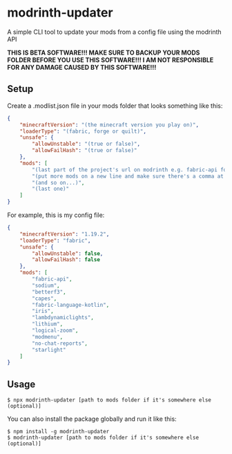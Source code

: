 # modrinth-updater

A simple CLI tool to update your mods from a config file using the modrinth API

**THIS IS BETA SOFTWARE!!! MAKE SURE TO BACKUP YOUR MODS FOLDER BEFORE YOU USE THIS SOFTWARE!!! I AM NOT RESPONSIBLE FOR ANY DAMAGE CAUSED BY THIS SOFTWARE!!!**

## Setup


Create a .modlist.json file in your mods folder that looks something like this:

```json
{
    "minecraftVersion": "(the minecraft version you play on)",
    "loaderType": "(fabric, forge or quilt)",
    "unsafe": {
        "allowUnstable": "(true or false)",
        "allowFailHash": "(true or false)"
    },
    "mods": [
        "(last part of the project's url on modrinth e.g. fabric-api for the Fabric API)",
        "(put more mods on a new line and make sure there's a comma at the end of the previous line)",
        "(and so on...)",
        "(last one)"
    ]
}
```

For example, this is my config file:

```json
{
    "minecraftVersion": "1.19.2",
    "loaderType": "fabric",
    "unsafe": {
        "allowUnstable": false,
        "allowFailHash": false
    },
    "mods": [
        "fabric-api",
        "sodium",
        "betterf3",
        "capes",
        "fabric-language-kotlin",
        "iris",
        "lambdynamiclights",
        "lithium",
        "logical-zoom",
        "modmenu",
        "no-chat-reports",
        "starlight"
    ]
}
```

## Usage

```
$ npx modrinth-updater [path to mods folder if it's somewhere else (optional)]
```

You can also install the package globally and run it like this:

```
$ npm install -g modrinth-updater
$ modrinth-updater [path to mods folder if it's somewhere else (optional)]
```